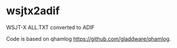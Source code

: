 # wsjtx2adif
WSJT-X ALL.TXT converted to ADIF

Code is based on qhamlog https://github.com/gladdware/qhamlog.
